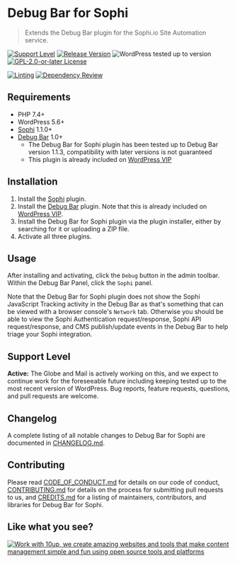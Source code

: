 # Debug Bar for Sophi

> Extends the Debug Bar plugin for the Sophi.io Site Automation service.

[![Support Level](https://img.shields.io/badge/support-active-green.svg)](#support-level) [![Release Version](https://img.shields.io/github/release/globeandmail/sophi-debug-bar.svg)](https://github.com/globeandmail/sophi-debug-bar/releases/latest) ![WordPress tested up to version](https://img.shields.io/wordpress/plugin/tested/debug-bar-for-sophi?color=blue&label=WordPress&logo=WordPress) [![GPL-2.0-or-later License](https://img.shields.io/github/license/globeandmail/sophi-debug-bar.svg)](https://github.com/globeandmail/sophi-debug-bar/blob/trunk/LICENSE.md)

[![Linting](https://github.com/10up/sophi-debug-bar/actions/workflows/lint.yml/badge.svg)](https://github.com/10up/sophi-debug-bar/actions/workflows/lint.yml) [![Dependency Review](https://github.com/10up/sophi-debug-bar/actions/workflows/dependency-review.yml/badge.svg)](https://github.com/10up/sophi-debug-bar/actions/workflows/dependency-review.yml)

## Requirements

* PHP 7.4+
* WordPress 5.6+
* [Sophi](https://wordpress.org/plugins/sophi/) 1.1.0+
* [Debug Bar](https://wordpress.org/plugins/debug-bar/) 1.0+
  * The Debug Bar for Sophi plugin has been tested up to Debug Bar version 1.1.3, compatibility with later versions is not guaranteed
  * This plugin is already included on [WordPress VIP](https://wpvip.com/)

## Installation

1. Install the [Sophi](https://wordpress.org/plugins/sophi) plugin.
1. Install the [Debug Bar](https://wordpress.org/plugins/debug-bar/) plugin.  Note that this is already included on [WordPress VIP](https://wpvip.com/).
1. Install the Debug Bar for Sophi plugin via the plugin installer, either by searching for it or uploading a ZIP file.
1. Activate all three plugins.

## Usage

After installing and activating, click the `Debug` button in the admin toolbar.  Within the Debug Bar Panel, click the `Sophi` panel.

Note that the Debug Bar for Sophi plugin does not show the Sophi JavaScript Tracking activity in the Debug Bar as that's something that can be viewed with a browser console's `Network` tab.  Otherwise you should be able to view the Sophi Authentication request/response, Sophi API request/response, and CMS publish/update events in the Debug Bar to help triage your Sophi integration.

## Support Level

**Active:** The Globe and Mail is actively working on this, and we expect to continue work for the foreseeable future including keeping tested up to the most recent version of WordPress.  Bug reports, feature requests, questions, and pull requests are welcome.

## Changelog

A complete listing of all notable changes to Debug Bar for Sophi are documented in [CHANGELOG.md](https://github.com/globeandmail/sophi-debug-bar/blob/develop/CHANGELOG.md).

## Contributing

Please read [CODE_OF_CONDUCT.md](https://github.com/globeandmail/sophi-debug-bar/blob/develop/CODE_OF_CONDUCT.md) for details on our code of conduct, [CONTRIBUTING.md](https://github.com/globeandmail/sophi-debug-bar/blob/develop/CONTRIBUTING.md) for details on the process for submitting pull requests to us, and [CREDITS.md](https://github.com/globeandmail/sophi-debug-bar/blob/develop/CREDITS.md) for a listing of maintainers, contributors, and libraries for Debug Bar for Sophi.

## Like what you see?

<a href="http://10up.com/contact/"><img src="https://10up.com/uploads/2016/10/10up-Github-Banner.png" alt="Work with 10up, we create amazing websites and tools that make content management simple and fun using open source tools and platforms"></a>
